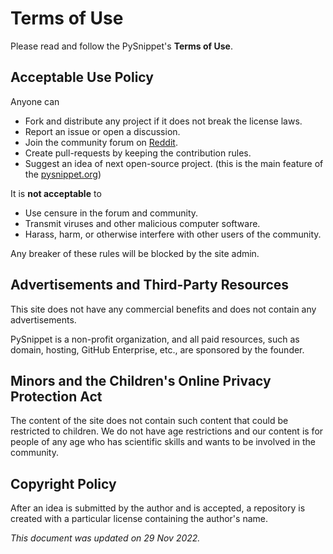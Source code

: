 # Terms of Use

Please read and follow the PySnippet's **Terms of Use**.

## Acceptable Use Policy

Anyone can

- Fork and distribute any project if it does not break the license laws.
- Report an issue or open a discussion.
- Join the community forum on [Reddit](https://www.reddit.com/r/pysnippet/).
- Create pull-requests by keeping the contribution rules.
- Suggest an idea of next open-source project. (this is the main feature of the [pysnippet.org](https://pysnippet.org/))

It is **not acceptable** to

- Use censure in the forum and community.
- Transmit viruses and other malicious computer software.
- Harass, harm, or otherwise interfere with other users of the community.

Any breaker of these rules will be blocked by the site admin.

## Advertisements and Third-Party Resources

This site does not have any commercial benefits and does not contain any advertisements.

PySnippet is a non-profit organization, and all paid resources, such as domain, hosting, GitHub Enterprise, etc., are
sponsored by the founder.

## Minors and the Children's Online Privacy Protection Act

The content of the site does not contain such content that could be restricted to children. We do not have age
restrictions and our content is for people of any age who has scientific skills and wants to be involved in the
community.

## Copyright Policy

After an idea is submitted by the author and is accepted, a repository is created with a particular license containing
the author's name.

_This document was updated on 29 Nov 2022._